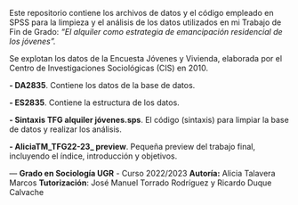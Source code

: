 Este repositorio contiene los archivos de datos y el código empleado en SPSS para la limpieza y el análisis de los datos utilizados en mi Trabajo de Fin de Grado: *“El alquiler como estrategia de emancipación residencial de los jóvenes”.*

Se explotan los datos de la Encuesta Jóvenes y Vivienda, elaborada por el Centro de Investigaciones Sociológicas (CIS) en 2010.

**- DA2835**. Contiene los datos de la base de datos.

**- ES2835**. Contiene la estructura de los datos.

**- Sintaxis TFG alquiler jóvenes.sps**. El código (sintaxis) para limpiar la base de datos y realizar los análisis.

**- AliciaTM_TFG22-23_ preview**. Pequeña preview del trabajo final, incluyendo el índice, introducción y objetivos.

—
**Grado en Sociología UGR** - Curso 2022/2023
**Autoría:** Alicia Talavera Marcos
**Tutorización**: José Manuel Torrado Rodríguez y Ricardo Duque Calvache
